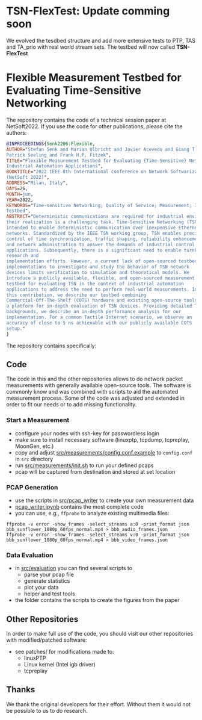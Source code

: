 # TSN-FlexTest: Update comming soon
We evolved the tesdbed structure and add more extensive tests to PTP, TAS and TA_prio with real world stream sets. The testbed will now called **TSN-FlexTest**


# Flexible Measurement Testbed for Evaluating Time-Sensitive Networking

The repository contains the code of a technical session paper at NetSoft2022.
If you use the code for other publications, please cite the authors:

```bibtex
@INPROCEEDINGS{Senk2206:Flexible,
AUTHOR="Stefan Senk and Marian Ulbricht and Javier Acevedo and Giang T. Nguyen and
Patrick Seeling and Frank H.P. Fitzek",
TITLE="Flexible Measurement Testbed for Evaluating {Time-Sensitive} Networking in
Industrial Automation Applications",
BOOKTITLE="2022 IEEE 8th International Conference on Network Softwarization (NetSoft)
(NetSoft 2022)",
ADDRESS="Milan, Italy",
DAYS=26,
MONTH=jun,
YEAR=2022,
KEYWORDS="Time-sensitive Networking; Quality of Service; Measurement; IEEE Standards;
Testbed",
ABSTRACT="Deterministic communications are required for industrial environments, yet
their realization is a challenging task. Time-Sensitive Networking (TSN) is
intended to enable deterministic communication over inexpensive Ethernet
networks. Standardized by the IEEE TSN working group, TSN enables precise
control of time synchronization, traffic shaping, reliability enhancements,
and network administration to answer the demands of industrial control
applications. Subsequently, there is a significant need to enable turnkey
research and
implementation efforts. However, a current lack of open-sourced testbed
implementations to investigate and study the behavior of TSN network
devices limits verification to simulation and theoretical models. We
introduce a publicly available, flexible, and open-sourced measurement
testbed for evaluating TSN in the context of industrial automation
applications to address the need to perform real-world measurements. In
this contribution, we describe our testbed combining
Commercial-Off-The-Shelf (COTS) hardware and existing open-source tools as
a platform for in-depth evaluation of TSN devices. Providing detailed TSN
backgrounds, we describe an in-depth performance analysis for our
implementation. For a common Tactile Internet scenario, we observe an
accuracy of close to 5 ns achievable with our publicly available COTS
setup."
}
```

The repository contains specifically:

## Code

The code in this and the other repositories allows to do network packet measurements with generally available open-source tools.
The software is commonly know and was combined with scripts to aid the automated measurement process.
Some of the code was adjusted and extended in order to fit our needs or to add missing functionality.

### Start a Measurement
* configure your nodes with ssh-key for passwordless login
* make sure to install necessary software (linuxptp, tcpdump, tcpreplay, MoonGen, etc.)
* copy and adjust [src/measurements/config.conf.example](src/measurements/config.conf.example) to `config.conf` in `src` directory
* run [src/measurements/init.sh](src/measurements/init.sh) to run your defined pcaps
* pcap will be captured from destination and stored at set location

### PCAP Generation
* use the scripts in [src/pcap_writer](src/pcap_writer) to create your own measurement data
* [pcap_writer.ipynb](src/pcap_writer/pcap_writer.ipynb) contains the most complete code
* you can use, e.g., `ffprobe` to analyze existing multimedia files:
```shell
ffprobe -v error -show_frames -select_streams a:0 -print_format json bbb_sunflower_1080p_60fps_normal.mp4 > bbb_audio_frames.json
ffprobe -v error -show_frames -select_streams v:0 -print_format json bbb_sunflower_1080p_60fps_normal.mp4 > bbb_video_frames.json
```

### Data Evaluation
* in [src/evaluation](src/evaluation) you can find several scripts to
  * parse your pcap file
  * generate statistics
  * plot your data
  * helper and test tools
* the folder contains the scripts to create the figures from the paper

## Other Repositories

In order to make full use of the code, you should visit our other repositories with modified/patched software:
* see patches/ for modifications made to:
	* linuxPTP
	* Linux kernel (Intel igb driver)
	* tcpreplay

## Thanks

We thank the original developers for their effort.
Without them it would not be possible to us to do research.
